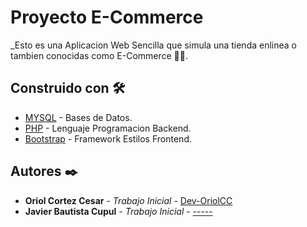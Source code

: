 # Proyecto E-Commerce
_Esto es una Aplicacion Web Sencilla que simula una tienda enlinea o tambien conocidas como E-Commerce 🙂😎.

## Construido con 🛠️
* [MYSQL](https://www.mysql.com) - Bases de Datos.
* [PHP](https://www.php.net) - Lenguaje Programacion Backend.
* [Bootstrap](https://getbootstrap.com) - Framework Estilos Frontend.

## Autores ✒️

* **Oriol Cortez Cesar** - *Trabajo Inicial* - [Dev-OriolCC](https://github.com/Dev-OriolCC)
* **Javier Bautista Cupul** - *Trabajo Inicial* - [-----](https://github.com/)


